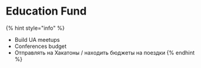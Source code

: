 # Education Fund

{% hint style="info" %}
* Build UA meetups
* Conferences budget
* Отправлять на Хакатоны / находить бюджеты на поездки
{% endhint %}

